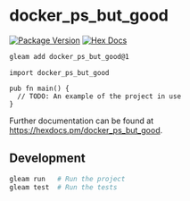 # docker_ps_but_good

[![Package Version](https://img.shields.io/hexpm/v/docker_ps_but_good)](https://hex.pm/packages/docker_ps_but_good)
[![Hex Docs](https://img.shields.io/badge/hex-docs-ffaff3)](https://hexdocs.pm/docker_ps_but_good/)

```sh
gleam add docker_ps_but_good@1
```
```gleam
import docker_ps_but_good

pub fn main() {
  // TODO: An example of the project in use
}
```

Further documentation can be found at <https://hexdocs.pm/docker_ps_but_good>.

## Development

```sh
gleam run   # Run the project
gleam test  # Run the tests
```
